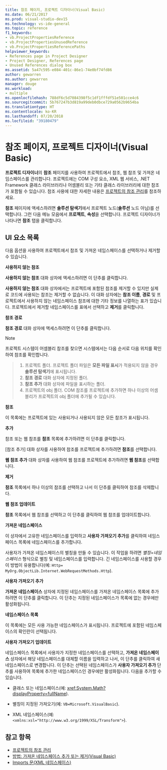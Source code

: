 ```yaml
---
title: 참조 페이지, 프로젝트 디자이너(Visual Basic)
ms.date: 06/21/2017
ms.prod: visual-studio-dev15
ms.technology: vs-ide-general
ms.topic: reference
f1_keywords:
- vb.ProjectPropertiesReference
- vb.ProjectPropertiesUnusedReference
- vb.ProjectPropertiesReferencePaths
helpviewer_keywords:
- References page in Project Designer
- Project Designer, References page
- Unused References dialog box
ms.assetid: 5a47c595-e084-401c-86e1-74e0bf74fd86
author: gewarren
ms.author: gewarren
manager: douge
ms.workload:
- multiple
ms.openlocfilehash: 788df6c5d7084398f5c1df1fffdf51e501cce4c6
ms.sourcegitcommit: 5b767247b3d819a99deb0dbce729a0562b9654ba
ms.translationtype: HT
ms.contentlocale: ko-KR
ms.lasthandoff: 07/20/2018
ms.locfileid: "39180479"
---
```

# <a name="references-page-project-designer-visual-basic"></a>참조 페이지, 프로젝트 디자이너(Visual Basic)
**프로젝트 디자이너**의 **참조** 페이지를 사용하여 프로젝트에서 참조, 웹 참조 및 가져온 네임스페이스를 관리합니다. 프로젝트에는 COM 구성 요소, XML 웹 서비스, .NET Framework 클래스 라이브러리나 어셈블리 또는 기타 클래스 라이브러리에 대한 참조가 포함될 수 있습니다. 참조 사용에 대한 자세한 내용은 [프로젝트의 참조 관리](../../ide/managing-references-in-a-project.md)를 참조하세요.

 **참조** 페이지에 액세스하려면 **솔루션 탐색기**에서 프로젝트 노드(**솔루션** 노드 아님)를 선택합니다. 그런 다음 메뉴 모음에서 **프로젝트**, **속성**을 선택합니다. 프로젝트 디자이너가 나타나면 **참조** 탭을 클릭합니다.

## <a name="uielement-list"></a>UI 요소 목록
 다음 옵션을 사용하여 프로젝트에서 참조 및 가져온 네임스페이스를 선택하거나 제거할 수 있습니다.

 **사용하지 않는 참조**

 **사용하지 않는 참조** 대화 상자에 액세스하려면 이 단추를 클릭합니다.

 **사용하지 않는 참조** 대화 상자에서는 프로젝트에 포함된 참조를 제거할 수 있지만 실제로 코드에 사용되는 참조는 제거할 수 없습니다. 이 대화 상자에는 **참조 이름**, **경로** 및 프로젝트에서 사용하지 않는 네임스페이스 참조에 대한 기타 정보를 나열하는 표가 있습니다. 프로젝트에서 제거할 네임스페이스를 표에서 선택하고 **제거**를 클릭합니다.

 **참조 경로**

 **참조 경로** 대화 상자에 액세스하려면 이 단추를 클릭합니다.

> [!NOTE]
> 프로젝트 시스템이 어셈블리 참조를 찾으면 시스템에서는 다음 순서로 다음 위치를 확인하여 참조를 확인합니다.

>
>  1.  프로젝트 폴더. 프로젝트 폴더 파일은 **모든 파일 표시**가 적용되지 않을 경우 **솔루션 탐색기**에 표시됩니다.
> 2.  **참조 경로** 대화 상자에 지정된 폴더.
> 3.  **참조 추가** 대화 상자에 파일을 표시하는 폴더.
> 4.  프로젝트의 obj 폴더. COM 참조를 프로젝트에 추가하면 하나 이상의 어셈블리가 프로젝트의 obj 폴더에 추가될 수 있습니다.

 **참조**

 이 목록에는 프로젝트에 있는 사용되거나 사용되지 않은 모든 참조가 표시됩니다.

 **추가**

 참조 또는 웹 참조를 **참조** 목록에 추가하려면 이 단추를 클릭합니다.

 [참조 추가] 대화 상자를 사용하여 참조를 프로젝트에 추가하려면 **참조**를 선택합니다.

 **웹 참조 추가** 대화 상자를 사용하여 웹 참조를 프로젝트에 추가하려면 **웹 참조**를 선택합니다.

 **제거**

 **참조** 목록에서 하나 이상의 참조를 선택하고 나서 이 단추를 클릭하여 참조를 삭제합니다.

 **웹 참조 업데이트**

 **참조** 목록에서 웹 참조를 선택하고 이 단추를 클릭하여 웹 참조를 업데이트합니다.

 **가져온 네임스페이스**

 이 상자에서 고유한 네임스페이스를 입력하고 **사용자 가져오기 추가**를 클릭하여 네임스페이스 목록에 네임스페이스를 추가합니다.

 사용자가 가져온 네임스페이스의 별칭을 만들 수 있습니다. 이 작업을 하려면 *별칭*=*네임스페이스* 형식으로 별칭 및 네임스페이스를 입력합니다. 긴 네임스페이스를 사용할 경우 이 방법이 유용합니다(예: `Http= MyOrg.ObjectLib.Internet.WebRequestMethods.Http`).

 **사용자 가져오기 추가**

 **가져온 네임스페이스** 상자에 지정된 네임스페이스를 가져온 네임스페이스 목록에 추가하려면 이 단추를 클릭합니다. 이 단추는 지정된 네임스페이스가 목록에 없는 경우에만 활성화됩니다.

 **네임스페이스 목록**

 이 목록에는 모든 사용 가능한 네임스페이스가 표시됩니다. 프로젝트에 포함된 네임스페이스의 확인란이 선택됩니다.

 **사용자 가져오기 업데이트**

 네임스페이스 목록에서 사용자가 지정한 네임스페이스를 선택하고, **가져온 네임스페이스** 상자에서 해당 네임스페이스를 대체할 이름을 입력하고 나서, 이 단추를 클릭하여 새 네임스페이스로 변경합니다. 이 단추는 선택된 네임스페이스가 **사용자 가져오기 추가** 단추를 사용하여 목록에 추가한 네임스페이스인 경우에만 활성화됩니다. 다음을 추가할 수 있습니다.

-   클래스 또는 네임스페이스(예: <xref:System.Math?displayProperty=fullName>).

-   별칭이 지정된 가져오기(예: `VB=Microsoft.VisualBasic`).

-   XML 네임스페이스(예: `<xmlns:xsl="http://www.w3.org/1999/XSL/Transform">`).

## <a name="see-also"></a>참고 항목

- [프로젝트의 참조 관리](../../ide/managing-references-in-a-project.md)
- [방법: 가져온 네임스페이스 추가 또는 제거(Visual Basic)](../../ide/how-to-add-or-remove-imported-namespaces-visual-basic.md)
- [Imports 문(XML 네임스페이스)](/dotnet/visual-basic/language-reference/statements/imports-statement-xml-namespace)
